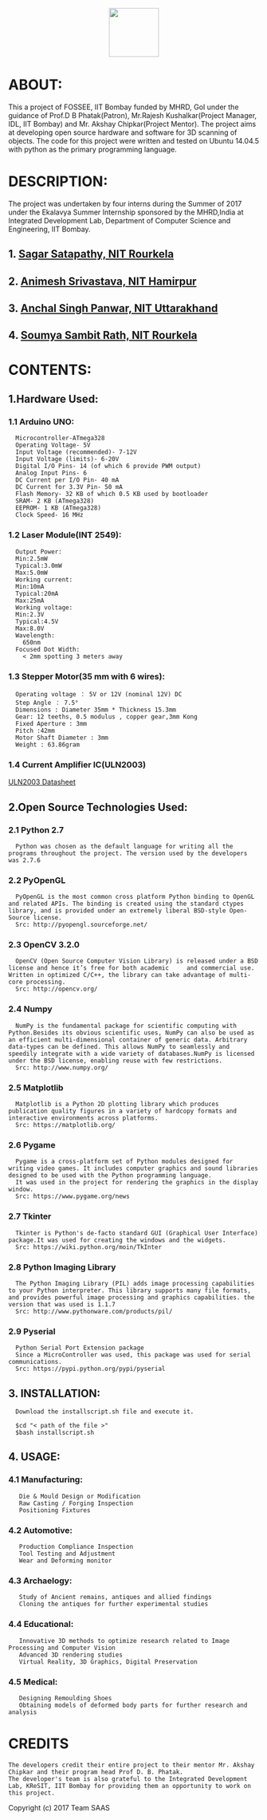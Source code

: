 <p align="center">
  <img width="100" height="98" src="http://www.iitb.ac.in/sites/all/themes/touchm/logo.png">
</p>

# ABOUT:
This a project of FOSSEE, IIT Bombay funded by MHRD, GoI under the guidance of Prof.D B Phatak(Patron), Mr.Rajesh Kushalkar(Project Manager, IDL, IIT Bombay) and Mr. Akshay Chipkar(Project Mentor).
The project aims at developing open source hardware and software for 3D scanning of objects.
The code for this project were written and tested on Ubuntu 14.04.5 with python as the primary programming language.

# DESCRIPTION:
The project was undertaken by four interns during the Summer of 2017 under the Ekalavya Summer Internship sponsored by the MHRD,India at Integrated Development Lab, Department of Computer Science and Engineering, IIT Bombay.
  ##  1. [Sagar Satapathy, NIT Rourkela](https://github.com/sagarbaba)
  ##  2. [Animesh Srivastava, NIT Hamirpur](https://github.com/animeshsrivastava24)
  ##  3. [Anchal Singh Panwar, NIT Uttarakhand](https://github.com/Anchalpanwar)
  ##  4. [Soumya Sambit Rath, NIT Rourkela](https://github.com/ss-rath)
  
  
# CONTENTS:
  ## 1.Hardware Used:
  ### 1.1 Arduino UNO:          
      Microcontroller-ATmega328
      Operating Voltage- 5V
      Input Voltage (recommended)- 7-12V
      Input Voltage (limits)- 6-20V
      Digital I/O Pins- 14 (of which 6 provide PWM output)
      Analog Input Pins- 6
      DC Current per I/O Pin- 40 mA
      DC Current for 3.3V Pin- 50 mA
      Flash Memory- 32 KB of which 0.5 KB used by bootloader
      SRAM- 2 KB (ATmega328)
      EEPROM- 1 KB (ATmega328)
      Clock Speed- 16 MHz

  ### 1.2 Laser Module(INT 2549):
      Output Power:
      Min:2.5mW  
      Typical:3.0mW 
      Max:5.0mW
      Working current:
      Min:10mA
      Typical:20mA
      Max:25mA
      Working voltage:
      Min:2.3V
      Typical:4.5V
      Max:8.0V
      Wavelength:
        650nm
      Focused Dot Width:
        < 2mm spotting 3 meters away
    
  ### 1.3 Stepper Motor(35 mm with 6 wires):
      Operating voltage ： 5V or 12V (nominal 12V) DC
      Step Angle ： 7.5°
      Dimensions : Diameter 35mm * Thickness 15.3mm
      Gear: 12 teeths, 0.5 modulus , copper gear,3mm Kong
      Fixed Aperture : 3mm
      Pitch :42mm
      Motor Shaft Diameter : 3mm
      Weight : 63.86gram
  ### 1.4 Current Amplifier IC(ULN2003)
  [ULN2003 Datasheet](http://www.seeedstudio.com/document/pdf/ULN2003%20Datasheet.pdf)

  ## 2.Open Source Technologies Used:
  
  ### 2.1 Python 2.7
      Python was chosen as the default language for writing all the programs throughout the project. The version used by the developers was 2.7.6
      
  ### 2.2 PyOpenGL 
      PyOpenGL is the most common cross platform Python binding to OpenGL and related APIs. The binding is created using the standard ctypes library, and is provided under an extremely liberal BSD-style Open-Source license.
      Src: http://pyopengl.sourceforge.net/
      
  ### 2.3 OpenCV 3.2.0
      OpenCV (Open Source Computer Vision Library) is released under a BSD license and hence it’s free for both academic     and commercial use. Written in optimized C/C++, the library can take advantage of multi-core processing.
      Src: http://opencv.org/
 
  ### 2.4 Numpy 
      NumPy is the fundamental package for scientific computing with Python.Besides its obvious scientific uses, NumPy can also be used as an efficient multi-dimensional container of generic data. Arbitrary data-types can be defined. This allows NumPy to seamlessly and speedily integrate with a wide variety of databases.NumPy is licensed under the BSD license, enabling reuse with few restrictions.
      Src: http://www.numpy.org/
      
  ### 2.5 Matplotlib
      Matplotlib is a Python 2D plotting library which produces publication quality figures in a variety of hardcopy formats and interactive environments across platforms.
      Src: https://matplotlib.org/
      
  ### 2.6 Pygame 
      Pygame is a cross-platform set of Python modules designed for writing video games. It includes computer graphics and sound libraries designed to be used with the Python programming language.
      It was used in the project for rendering the graphics in the display window.
      Src: https://www.pygame.org/news
      
  ### 2.7 Tkinter
      Tkinter is Python's de-facto standard GUI (Graphical User Interface) package.It was used for creating the windows and the widgets.
      Src: https://wiki.python.org/moin/TkInter
      
  ### 2.8 Python Imaging Library
      The Python Imaging Library (PIL) adds image processing capabilities to your Python interpreter. This library supports many file formats, and provides powerful image processing and graphics capabilities. the version that was used is 1.1.7
      Src: http://www.pythonware.com/products/pil/
      
  ### 2.9 Pyserial 
      Python Serial Port Extension package
      Since a MicroController was used, this package was used for serial communications.
      Src: https://pypi.python.org/pypi/pyserial
  
  ## 3. INSTALLATION:
      Download the installscript.sh file and execute it.
  ```
    $cd "< path of the file >"
    $bash installscript.sh
  ```

  ## 4. USAGE: 
   ### 4.1 Manufacturing:
       Die & Mould Design or Modification
       Raw Casting / Forging Inspection
       Positioning Fixtures
   ### 4.2 Automotive:
       Production Compliance Inspection
       Tool Testing and Adjustment
       Wear and Deforming monitor
   ### 4.3 Archaelogy:
       Study of Ancient remains, antiques and allied findings
       Cloning the antiques for further experimental studies
   ### 4.4 Educational:
       Innovative 3D methods to optimize research related to Image Processing and Computer Vision
       Advanced 3D rendering studies 
       Virtual Reality, 3D Graphics, Digital Preservation
   ### 4.5 Medical:
       Designing Remoulding Shoes
       Obtaining models of deformed body parts for further research and analysis
  


# CREDITS
    The developers credit their entire project to their mentor Mr. Akshay Chipkar and their program head Prof D. B. Phatak.
    The developer's team is also grateful to the Integrated Development Lab, KReSIT, IIT Bombay for providing them an opportunity to work on this project.
    

Copyright (c) 2017 Team SAAS
